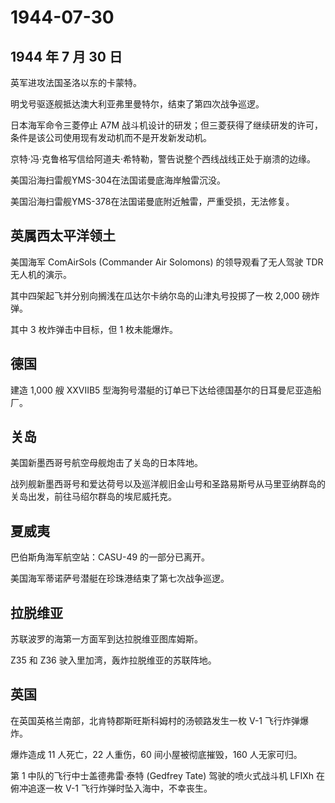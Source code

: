 # 1944-07-30

## 1944 年 7 月 30 日

英军进攻法国圣洛以东的卡蒙特。

明戈号驱逐舰抵达澳大利亚弗里曼特尔，结束了第四次战争巡逻。

日本海军命令三菱停止 A7M
战斗机设计的研发；但三菱获得了继续研发的许可，条件是该公司使用现有发动机而不是开发新发动机。

京特·冯·克鲁格写信给阿道夫·希特勒，警告说整个西线战线正处于崩溃的边缘。

美国沿海扫雷舰YMS-304在法国诺曼底海岸触雷沉没。

美国沿海扫雷舰YMS-378在法国诺曼底附近触雷，严重受损，无法修复。

## 英属西太平洋领土

美国海军 ComAirSols (Commander Air Solomons) 的领导观看了无人驾驶 TDR
无人机的演示。

其中四架起飞并分别向搁浅在瓜达尔卡纳尔岛的山津丸号投掷了一枚 2,000
磅炸弹。

其中 3 枚炸弹击中目标，但 1 枚未能爆炸。

## 德国

建造 1,000 艘 XXVIIB5
型海狗号潜艇的订单已下达给德国基尔的日耳曼尼亚造船厂。

## 关岛

美国新墨西哥号航空母舰炮击了关岛的日本阵地。

战列舰新墨西哥号和爱达荷号以及巡洋舰旧金山号和圣路易斯号从马里亚纳群岛的关岛出发，前往马绍尔群岛的埃尼威托克。

## 夏威夷

巴伯斯角海军航空站：CASU-49 的一部分已离开。

美国海军蒂诺萨号潜艇在珍珠港结束了第七次战争巡逻。

## 拉脱维亚

苏联波罗的海第一方面军到达拉脱维亚图库姆斯。

Z35 和 Z36 驶入里加湾，轰炸拉脱维亚的苏联阵地。

## 英国

在英国英格兰南部，北肯特郡斯旺斯科姆村的汤顿路发生一枚 V-1
飞行炸弹爆炸。

爆炸造成 11 人死亡，22 人重伤，60 间小屋被彻底摧毁，160 人无家可归。

第 1 中队的飞行中士盖德弗雷·泰特 (Gedfrey Tate) 驾驶的喷火式战斗机 LFIXh
在俯冲追逐一枚 V-1 飞行炸弹时坠入海中，不幸丧生。


